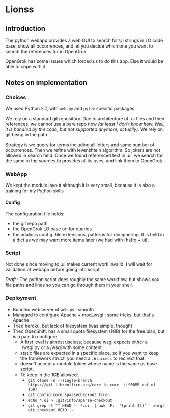 Lionss
======

Introduction
--------------
The python webapp provides a web GUI to search for UI strings in LO code base, show all occurrences, and let you decide which one you want to search the references for in OpenGrok.

OpenGrok has some issues which forced us to do this app. Else it would be able to cope with it.


Notes on implementation
-------------------------------
### Choices

We used Python 2.7, with `web.py` and `pylev` specific packages.

We rely on a standard git repository. Due to architecture of .ui files and their references, we cannot use a bare repo now *(at least I don't know how. Well, it is handled by the code, but not supported anymore, actually)*.
We rely on git being in the path.

Strategy is we query for terms including all letters and same number of occurrences. Then we refine with levenshtein algorithm. So jokers are not allowed in search field. Once we found referenced text in .ui, we search for the same in the sources to provides all its uses, and link them to OpenGrok.

### WebApp

We kept the module layout although it is very small, because it is also a training for my Python skills

#### Config

The configuration file holds:

* the git repo path
* the OpenGrok LO base url for queries
* the analysis config: file extensions, patterns for deciphering. It is held in a dict as we may want more items later (we had with [hs]rc + ui).

### Script

Not done since moving to .ui makes current work invalid. I will wait for validation of webapp before going into script.

*Draft* : The python script does roughly the same workflow, but shows you file paths and lines so you can go through them in your shell.

### Deployment

+ Bundled webserver of  `web.py` : smooth
+ Managed to configure Apache + mod_wsgi : some tricks, but that's Apache
+ Tried heroku, but lack of filesystem (was simple, though)
+ Tried OpenShift: has a small quota filesystem (1GB) for the free plan, but is a pain to configure
  + A first level is almost useless, because wsgi expects either a ./wsgi.py or a /wsgi with some content.
  + static files are expected in a specific place, so if you want to keep the framework struct, you need a `.htaccess` to redirect that.
  + doesn't accept a module folder whose name is the same as base script.
  + To keep in the 1GB allowed:
    + `git clone -n --single-branch https://git.libreoffice.org/core lo_core  (~900MB out of 1GB)`
    + `git config core.sparsecheckout true`
    + `echo *.ui > .git/info/sparse-checkout`
    + `git grep -l "" HEAD -- *.ui  | awk -F:  '{print $2}' | xargs git checkout HEAD --`
